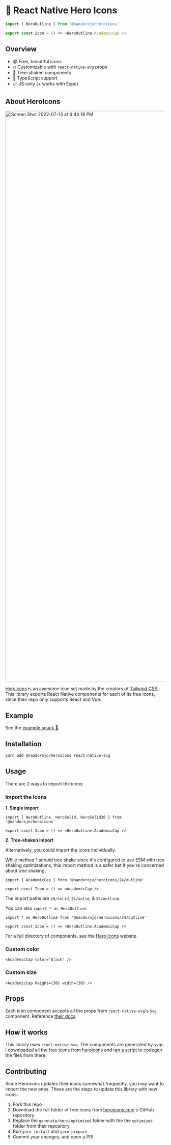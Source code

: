 # 🫡 React Native Hero Icons

```ts
import { HeroOutline } from '@nandorojo/heroicons'

export const Icon = () => <HeroOutline.AcademicCap />
```

## Overview

- 😎 Free, beautiful icons
- 🔥 Customizable with `react-native-svg` props
- 🌲 Tree-shaken components
- 🤖 TypeScript support
- 📈 JS-only (+ works with Expo)

## About HeroIcons

<a href="https://heroicons.com/" target="_blank">
<img width="1792" alt="Screen Shot 2022-07-13 at 4 44 18 PM" src="https://user-images.githubusercontent.com/13172299/178855403-47b09fd7-df60-4bf0-850e-1d59072a4f35.png">
</a>

[Heroicons](https://heroicons.com/) is an awesome icon set made by the creators of [Tailwind CSS
](https://tailwindcss.com). This library exports React Native components for each of its free icons, since their repo only supports React and Vue.

## Example

See the [example snack 🍔](https://snack.expo.dev/@nandorojo/273c1f).

## Installation

```sh
yarn add @nandorojo/heroicons react-native-svg
```

## Usage

There are 2 ways to import the icons:

### Import the Icons

**1. Single import**

```tsx
import { HeroOutline, HeroSolid, HeroSolid20 } from '@nandorojo/heroicons'

export const Icon = () => <HeroOutline.AcademicCap />
```

**2. Tree-shaken import**

Alternatively, you could import the icons individually.

While method 1 _should_ tree shake since it's configured to use ESM with tree shaking optimizations, this import method is a safer bet if you're concerned about tree shaking.

```tsx
import { AcademicCap } form '@nandorojo/heroicons/24/outline'

export const Icon = () => <AcademicCap />
```

The import paths are `20/solid`, `24/solid`, & `24/outline`.

You can also `import * as HeroOutline`:

```tsx
import * as HeroOutline from '@nandorojo/heroicons/24/outline'

export const Icon = () => <HeroOutline.AcademicCap />
```

For a full directory of components, see the [Hero Icons](https://heroicons.com) website.

### Custom color

```tsx
<AcademicCap color="black" />
```

### Custom size

```tsx
<AcademicCap height={30} width={30} />
```

## Props

Each icon component accepts all the props from `react-native-svg`'s `Svg` component. Reference [their docs](https://github.com/react-native-svg/react-native-svg#svg).

## How it works

This library uses `react-native-svg`. The components are generated by `svgr`. I downloaded all the free icons from [heroicons](https://heroicons.com) and [ran a script](/tree/master/generate/index.ts) to codegen the files from there.

## Contributing

Since Heroicons updates their icons somewhat frequently, you may want to import the new ones. These are the steps to update this library with new icons:

1. Fork this repo
2. Download the full folder of free icons from [heroicons.com](https://heroicons.com)'s GitHub repository
3. Replace the `generate/hero/optimized` folder with the the `optimized` folder from their repository
4. Run `yarn install` and `yarn prepare`
5. Commit your changes, and open a PR!
